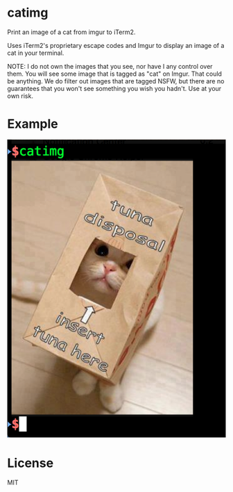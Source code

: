 # catimg

Print an image of a cat from imgur to iTerm2.

Uses iTerm2's proprietary escape codes and Imgur to display an image of a cat
in your terminal.

NOTE: I do not own the images that you see, nor have I any control over
them. You will see some image that is tagged as "cat" on Imgur. That could be
anything. We do filter out images that are tagged NSFW, but there are no
guarantees that you won't see something you wish you hadn't. Use at your own
risk.

# Example

![](example.png)

# License

MIT
